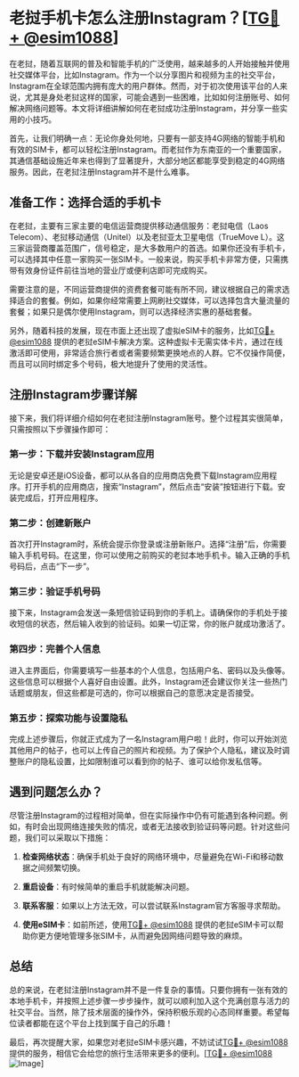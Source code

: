 # 老挝手机卡怎么注册Instagram？[[TG💪+ @esim1088](https://t.me/s/esim1088)]

在老挝，随着互联网的普及和智能手机的广泛使用，越来越多的人开始接触并使用社交媒体平台，比如Instagram。作为一个以分享图片和视频为主的社交平台，Instagram在全球范围内拥有庞大的用户群体。然而，对于初次使用该平台的人来说，尤其是身处老挝这样的国家，可能会遇到一些困难，比如如何注册账号、如何解决网络问题等。本文将详细讲解如何在老挝成功注册Instagram，并分享一些实用的小技巧。

首先，让我们明确一点：无论你身处何地，只要有一部支持4G网络的智能手机和有效的SIM卡，都可以轻松注册Instagram。而老挝作为东南亚的一个重要国家，其通信基础设施近年来也得到了显著提升，大部分地区都能享受到稳定的4G网络服务。因此，在老挝注册Instagram并不是什么难事。

## 准备工作：选择合适的手机卡

在老挝，主要有三家主要的电信运营商提供移动通信服务：老挝电信（Laos Telecom）、老挝移动通信（Unitel）以及老挝亚太卫星电信（TrueMove L）。这三家运营商覆盖范围广，信号稳定，是大多数用户的首选。如果你还没有手机卡，可以选择其中任意一家购买一张SIM卡。一般来说，购买手机卡非常方便，只需携带有效身份证件前往当地的营业厅或便利店即可完成购买。

需要注意的是，不同运营商提供的资费套餐可能有所不同，建议根据自己的需求选择适合的套餐。例如，如果你经常需要上网刷社交媒体，可以选择包含大量流量的套餐；如果只是偶尔使用Instagram，则可以选择经济实惠的基础套餐。

另外，随着科技的发展，现在市面上还出现了虚拟eSIM卡的服务，比如[TG💪+ @esim1088](https://t.me/s/esim1088) 提供的老挝eSIM卡解决方案。这种虚拟卡无需实体卡片，通过在线激活即可使用，非常适合旅行者或者需要频繁更换地点的人群。它不仅操作简便，而且可以同时绑定多个号码，极大地提升了使用的灵活性。

## 注册Instagram步骤详解

接下来，我们将详细介绍如何在老挝注册Instagram账号。整个过程其实很简单，只需按照以下步骤操作即可：

### 第一步：下载并安装Instagram应用

无论是安卓还是iOS设备，都可以从各自的应用商店免费下载Instagram应用程序。打开手机的应用商店，搜索“Instagram”，然后点击“安装”按钮进行下载。安装完成后，打开应用程序。

### 第二步：创建新账户

首次打开Instagram时，系统会提示你登录或注册新账户。选择“注册”后，你需要输入手机号码。在这里，你可以使用之前购买的老挝本地手机卡。输入正确的手机号码后，点击“下一步”。

### 第三步：验证手机号码

接下来，Instagram会发送一条短信验证码到你的手机上。请确保你的手机处于接收短信的状态，然后输入收到的验证码。如果一切正常，你的账户就成功激活了。

### 第四步：完善个人信息

进入主界面后，你需要填写一些基本的个人信息，包括用户名、密码以及头像等。这些信息可以根据个人喜好自由设置。此外，Instagram还会建议你关注一些热门话题或朋友，但这些都是可选的，你可以根据自己的意愿决定是否接受。

### 第五步：探索功能与设置隐私

完成上述步骤后，你就正式成为了一名Instagram用户啦！此时，你可以开始浏览其他用户的帖子，也可以上传自己的照片和视频。为了保护个人隐私，建议及时调整账户的隐私设置，比如限制谁可以看到你的帖子、谁可以给你发私信等。

## 遇到问题怎么办？

尽管注册Instagram的过程相对简单，但在实际操作中仍有可能遇到各种问题。例如，有时会出现网络连接失败的情况，或者无法接收到验证码等问题。针对这些问题，我们可以采取以下措施：

1. **检查网络状态**：确保手机处于良好的网络环境中，尽量避免在Wi-Fi和移动数据之间频繁切换。
   
2. **重启设备**：有时候简单的重启手机就能解决问题。
   
3. **联系客服**：如果以上方法无效，可以尝试联系Instagram官方客服寻求帮助。
   
4. **使用eSIM卡**：如前所述，使用[TG💪+ @esim1088](https://t.me/s/esim1088) 提供的老挝eSIM卡可以帮助你更方便地管理多张SIM卡，从而避免因网络问题导致的麻烦。

## 总结

总的来说，在老挝注册Instagram并不是一件复杂的事情。只要你拥有一张有效的本地手机卡，并按照上述步骤一步步操作，就可以顺利加入这个充满创意与活力的社交平台。当然，除了技术层面的操作外，保持积极乐观的心态同样重要。希望每位读者都能在这个平台上找到属于自己的乐趣！

最后，再次提醒大家，如果您对老挝eSIM卡感兴趣，不妨试试[TG💪+ @esim1088](https://t.me/s/esim1088) 提供的服务，相信它会给您的旅行生活带来更多的便利。[[TG💪+ @esim1088](https://t.me/s/esim1088) ![Image](https://i.postimg.cc/4NQfJmqS/Snipaste-2025-05-13-00-14-12.png)]